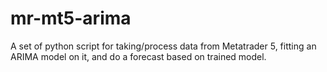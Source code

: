 # mr-mt5-arima
A set of python script for taking/process data from Metatrader 5, fitting an ARIMA model on it, and do a forecast based on trained model.
